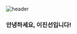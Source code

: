 ![header](https://capsule-render.vercel.app/api?type=Waving&color=D0D4CA&height=300&section=header&text=Hello%20World!&fontSize=90)
### 안녕하세요, 이진선입니다!



<!--
**jinee11/jinee11** is a ✨ _special_ ✨ repository because its `README.md` (this file) appears on your GitHub profile.

Here are some ideas to get you started:

- 🔭 I’m currently working on ...
- 🌱 I’m currently learning ...
- 👯 I’m looking to collaborate on ...
- 🤔 I’m looking for help with ...
- 💬 Ask me about ...
- 📫 How to reach me: ...
- 😄 Pronouns: ...
- ⚡ Fun fact: ...
-->
